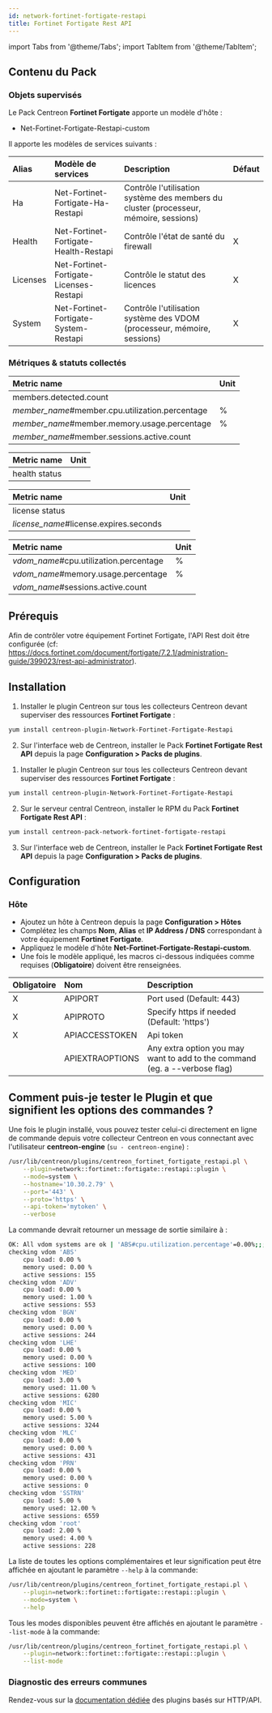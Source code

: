 ```yaml
---
id: network-fortinet-fortigate-restapi
title: Fortinet Fortigate Rest API
---
```

import Tabs from '@theme/Tabs';
import TabItem from '@theme/TabItem';

## Contenu du Pack

### Objets supervisés

Le Pack Centreon **Fortinet Fortigate** apporte un modèle d'hôte :
* Net-Fortinet-Fortigate-Restapi-custom

Il apporte les modèles de services suivants :

| Alias    | Modèle de services                      | Description                                                                           | Défaut  |
|:---------|:----------------------------------------|:--------------------------------------------------------------------------------------|:--------|
| Ha       | Net-Fortinet-Fortigate-Ha-Restapi       | Contrôle l'utilisation système des members du cluster (processeur, mémoire, sessions) |         |
| Health   | Net-Fortinet-Fortigate-Health-Restapi   | Contrôle l'état de santé du firewall                                                 | X       |
| Licenses | Net-Fortinet-Fortigate-Licenses-Restapi | Contrôle le statut des licences                                                       | X       |
| System   | Net-Fortinet-Fortigate-System-Restapi   | Contrôle l'utilisation système des VDOM (processeur, mémoire, sessions)               | X       |

### Métriques & statuts collectés

<Tabs groupId="sync">
<TabItem value="Ha" label="Ha">

| Metric name                                     | Unit  |
| :---------------------------------------------- | :---- |
| members.detected.count                          |       |
| *member_name*#member.cpu.utilization.percentage | %     |
| *member_name*#member.memory.usage.percentage    | %     |
| *member_name*#member.sessions.active.count      |       |

</TabItem>
<TabItem value="Health" label="Health">

| Metric name   | Unit  |
| :-------------| :---- |
| health status |       |

</TabItem>
<TabItem value="Licenses" label="Licenses">

| Metric name                            | Unit  |
| :------------------------------------- | :---- |
| license status                         |       |
| *license_name*#license.expires.seconds |       |

</TabItem>
<TabItem value="System" label="System">

| Metric name                            | Unit  |
| :------------------------------------- | :---- |
| *vdom_name*#cpu.utilization.percentage | %     |
| *vdom_name*#memory.usage.percentage    | %     |
| *vdom_name*#sessions.active.count      |       |

</TabItem>
</Tabs>

## Prérequis

Afin de contrôler votre équipement Fortinet Fortigate, l'API Rest doit être configurée (cf: https://docs.fortinet.com/document/fortigate/7.2.1/administration-guide/399023/rest-api-administrator).

## Installation

<Tabs groupId="sync">
<TabItem value="Online License" label="Online License">

1. Installer le plugin Centreon sur tous les collecteurs Centreon devant superviser des ressources **Fortinet Fortigate** :

```bash
yum install centreon-plugin-Network-Fortinet-Fortigate-Restapi
```

2. Sur l'interface web de Centreon, installer le Pack **Fortinet Fortigate Rest API** depuis la page **Configuration > Packs de plugins**.

</TabItem>
<TabItem value="Offline License" label="Offline License">

1. Installer le plugin Centreon sur tous les collecteurs Centreon devant superviser des ressources **Fortinet Fortigate** :

```bash
yum install centreon-plugin-Network-Fortinet-Fortigate-Restapi
```

2. Sur le serveur central Centreon, installer le RPM du Pack **Fortinet Fortigate Rest API** :

```bash
yum install centreon-pack-network-fortinet-fortigate-restapi
```

3. Sur l'interface web de Centreon, installer le Pack **Fortinet Fortigate Rest API** depuis la page **Configuration > Packs de plugins**.

</TabItem>
</Tabs>

## Configuration

### Hôte

* Ajoutez un hôte à Centreon depuis la page **Configuration > Hôtes**
* Complétez les champs **Nom**, **Alias** et **IP Address / DNS** correspondant à votre équipement **Fortinet Fortigate**.
* Appliquez le modèle d'hôte **Net-Fortinet-Fortigate-Restapi-custom**.
* Une fois le modèle appliqué, les macros ci-dessous indiquées comme requises (**Obligatoire**) doivent être renseignées.

| Obligatoire | Nom             | Description                                                                |
| :---------- | :-------------- | :------------------------------------------------------------------------- |
| X           | APIPORT         | Port used (Default: 443)                                                   |
| X           | APIPROTO        | Specify https if needed (Default: 'https')                                 |
| X           | APIACCESSTOKEN  | Api token                                                                  |
|             | APIEXTRAOPTIONS | Any extra option you may want to add to the command (eg. a --verbose flag) |

## Comment puis-je tester le Plugin et que signifient les options des commandes ? 

Une fois le plugin installé, vous pouvez tester celui-ci directement en ligne
de commande depuis votre collecteur Centreon en vous connectant avec
l'utilisateur **centreon-engine** (`su - centreon-engine`) :

```bash
/usr/lib/centreon/plugins/centreon_fortinet_fortigate_restapi.pl \
    --plugin=network::fortinet::fortigate::restapi::plugin \
    --mode=system \
    --hostname='10.30.2.79' \
    --port='443' \
    --proto='https' \
    --api-token='mytoken' \
    --verbose
```

La commande devrait retourner un message de sortie similaire à :

```bash
OK: All vdom systems are ok | 'ABS#cpu.utilization.percentage'=0.00%;;;0;100 'ABS#memory.usage.percentage'=0.00%;;;0;100 'ABS#sessions.active.count'=155;;;0; 'ADV#cpu.utilization.percentage'=0.00%;;;0;100 'ADV#memory.usage.percentage'=1.00%;;;0;100 'ADV#sessions.active.count'=553;;;0; 'BGN#cpu.utilization.percentage'=0.00%;;;0;100 'BGN#memory.usage.percentage'=0.00%;;;0;100 'BGN#sessions.active.count'=244;;;0; 'LHE#cpu.utilization.percentage'=0.00%;;;0;100 'LHE#memory.usage.percentage'=0.00%;;;0;100 'LHE#sessions.active.count'=100;;;0; 'MED#cpu.utilization.percentage'=3.00%;;;0;100 'MED#memory.usage.percentage'=11.00%;;;0;100 'MED#sessions.active.count'=6280;;;0; 'MIC#cpu.utilization.percentage'=0.00%;;;0;100 'MIC#memory.usage.percentage'=5.00%;;;0;100 'MIC#sessions.active.count'=3244;;;0; 'MLC#cpu.utilization.percentage'=0.00%;;;0;100 'MLC#memory.usage.percentage'=0.00%;;;0;100 'MLC#sessions.active.count'=431;;;0; 'PRN#cpu.utilization.percentage'=0.00%;;;0;100 'PRN#memory.usage.percentage'=0.00%;;;0;100 'PRN#sessions.active.count'=0;;;0; 'SSTRN#cpu.utilization.percentage'=5.00%;;;0;100 'SSTRN#memory.usage.percentage'=12.00%;;;0;100 'SSTRN#sessions.active.count'=6559;;;0; 'root#cpu.utilization.percentage'=2.00%;;;0;100 'root#memory.usage.percentage'=4.00%;;;0;100 'root#sessions.active.count'=228;;;0;
checking vdom 'ABS'
    cpu load: 0.00 %
    memory used: 0.00 %
    active sessions: 155
checking vdom 'ADV'
    cpu load: 0.00 %
    memory used: 1.00 %
    active sessions: 553
checking vdom 'BGN'
    cpu load: 0.00 %
    memory used: 0.00 %
    active sessions: 244
checking vdom 'LHE'
    cpu load: 0.00 %
    memory used: 0.00 %
    active sessions: 100
checking vdom 'MED'
    cpu load: 3.00 %
    memory used: 11.00 %
    active sessions: 6280
checking vdom 'MIC'
    cpu load: 0.00 %
    memory used: 5.00 %
    active sessions: 3244
checking vdom 'MLC'
    cpu load: 0.00 %
    memory used: 0.00 %
    active sessions: 431
checking vdom 'PRN'
    cpu load: 0.00 %
    memory used: 0.00 %
    active sessions: 0
checking vdom 'SSTRN'
    cpu load: 5.00 %
    memory used: 12.00 %
    active sessions: 6559
checking vdom 'root'
    cpu load: 2.00 %
    memory used: 4.00 %
    active sessions: 228
```

La liste de toutes les options complémentaires et leur signification peut être
affichée en ajoutant le paramètre `--help` à la commande:

```bash
/usr/lib/centreon/plugins/centreon_fortinet_fortigate_restapi.pl \
    --plugin=network::fortinet::fortigate::restapi::plugin \
    --mode=system \
    --help
```

Tous les modes disponibles peuvent être affichés en ajoutant le paramètre 
`--list-mode` à la commande:

```bash
/usr/lib/centreon/plugins/centreon_fortinet_fortigate_restapi.pl \
    --plugin=network::fortinet::fortigate::restapi::plugin \
    --list-mode
```

### Diagnostic des erreurs communes

Rendez-vous sur la [documentation dédiée](../getting-started/how-to-guides/troubleshooting-plugins.md#http-and-api-checks)
des plugins basés sur HTTP/API.
